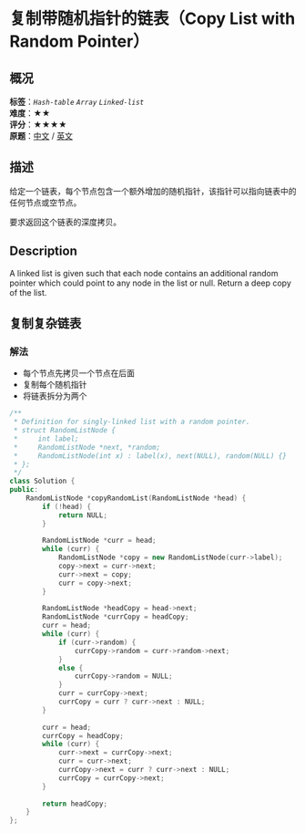 # 复制带随机指针的链表（Copy List with Random Pointer）
## 概况
**标签**：*`Hash-table`*  *`Array`*  *`Linked-list`*<br>
**难度**：★★<br>
**评分**：★★★★<br>
**原题**：[中文](https://leetcode-cn.com/problems/copy-list-with-random-pointer) / [英文](https://leetcode.com/problems/copy-list-with-random-pointer)

## 描述
给定一个链表，每个节点包含一个额外增加的随机指针，该指针可以指向链表中的任何节点或空节点。

要求返回这个链表的深度拷贝。

## Description
A linked list is given such that each node contains an additional random pointer which could point to any node in the list or null.
Return a deep copy of the list.

## 复制复杂链表

### 解法
- 每个节点先拷贝一个节点在后面
- 复制每个随机指针
- 将链表拆分为两个
```c++
/**
 * Definition for singly-linked list with a random pointer.
 * struct RandomListNode {
 *     int label;
 *     RandomListNode *next, *random;
 *     RandomListNode(int x) : label(x), next(NULL), random(NULL) {}
 * };
 */
class Solution {
public:
    RandomListNode *copyRandomList(RandomListNode *head) {
        if (!head) {
            return NULL;
        }
        
        RandomListNode *curr = head;
        while (curr) {
            RandomListNode *copy = new RandomListNode(curr->label);
            copy->next = curr->next;
            curr->next = copy;
            curr = copy->next;
        }
        
        RandomListNode *headCopy = head->next;
        RandomListNode *currCopy = headCopy;
        curr = head;
        while (curr) {
            if (curr->random) {
                currCopy->random = curr->random->next;
            }
            else {
                currCopy->random = NULL;
            }
            curr = currCopy->next;
            currCopy = curr ? curr->next : NULL;
        }
        
        curr = head;
        currCopy = headCopy;
        while (curr) {
            curr->next = currCopy->next;
            curr = curr->next;
            currCopy->next = curr ? curr->next : NULL;
            currCopy = currCopy->next;
        }
        
        return headCopy;
    }
};
```